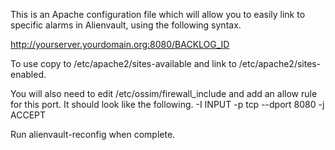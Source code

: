 This is an Apache configuration file which will allow you to easily link to specific alarms in Alienvault, using the following syntax. 

http://yourserver.yourdomain.org:8080/BACKLOG_ID

To use copy to /etc/apache2/sites-available and link to /etc/apache2/sites-enabled. 

You will also need to edit /etc/ossim/firewall_include and add an allow rule for this port. It should look like the following. 
-I INPUT -p tcp --dport 8080 -j ACCEPT

Run alienvault-reconfig when complete. 


